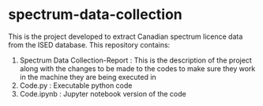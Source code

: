 # spectrum-data-collection
This is the project developed to extract Canadian spectrum licence data from the ISED database. This repository contains:

1. Spectrum Data Collection-Report : This is the description of the project along with the changes to be made to the codes to make sure they work in the machine they are being executed in
2. Code.py : Executable python code
3. Code.ipynb : Jupyter notebook version of the code
